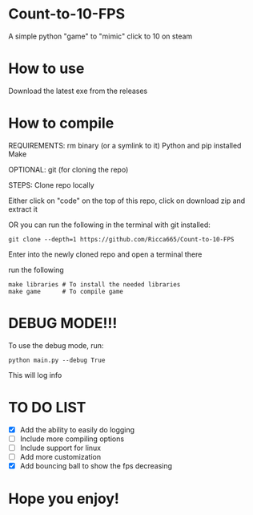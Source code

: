 # Count-to-10-FPS

A simple python "game" to "mimic" click to 10 on steam

# How to use

Download the latest exe from the releases

# How to compile

REQUIREMENTS:
rm binary (or a symlink to it)
Python and pip installed
Make

OPTIONAL:
git (for cloning the repo)

STEPS:
Clone repo locally

Either click on "code" on the top of this repo, click on download zip and extract it

OR you can run the following in the terminal with git installed:
```
git clone --depth=1 https://github.com/Ricca665/Count-to-10-FPS
```

Enter into the newly cloned repo and open a terminal there

run the following
```
make libraries # To install the needed libraries
make game      # To compile game
```

# DEBUG MODE!!!

To use the debug mode, run:
```
python main.py --debug True
```

This will log info

# TO DO LIST
- [x] Add the ability to easily do logging
- [ ] Include more compiling options
- [ ] Include support for linux
- [ ] Add more customization
- [x] Add bouncing ball to show the fps decreasing

# Hope you enjoy!

